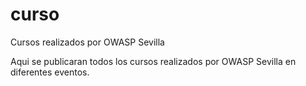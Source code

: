 # curso
Cursos realizados por OWASP Sevilla

Aqui se publicaran todos los cursos realizados por OWASP Sevilla en diferentes eventos.
